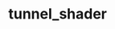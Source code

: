 # tunnel_shader

<!--
#groups
Rendering

#languages
Python

#frames and libs
Numpy
OpenGL
Pygame

-->
